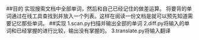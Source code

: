 ##目的
实现搜索文档中全部单词，然后和自己已经记住的做差运算。
将要背的单词通过在线工具查找到并放入一个列表。这样在阅读一份文档是就可以预先知道需要记忆那些单词。
##实现
1.scan.py扫描并输出全部的单词
2.diff.py将输入的单词和已经掌握的进行比较，输出没有掌握的。
3.translate.py将输入翻译
